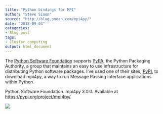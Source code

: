 ```yaml
---
title: "Python bindings for MPI"
author: "Steve Simon"
source: "http://blog.pmean.com/mpi4py/"
date: "2018-09-04"
categories:
- Blog post
tags:
- Cluster computing
output: html_document
---
```


The [Python Software Foundation](https://www.python.org/psf/) supports
[PyPA](https://www.pypa.io/en/latest/), the Python Packaging Authority,
a group that maintains an easy to use infrastructure for distributing
Python software packages. I've used one of their sites,
[PyPI](https://pypi.org/), to download mpi4py, a way to run Message
Passing Interface applications within Python.

<!---More--->

Python Software Foundation. mpi4py 3.0.0. Available at
<https://pypi.org/project/mpi4py/>.

![](http://www.pmean.com/new-images/18/mpi4py01.png)




